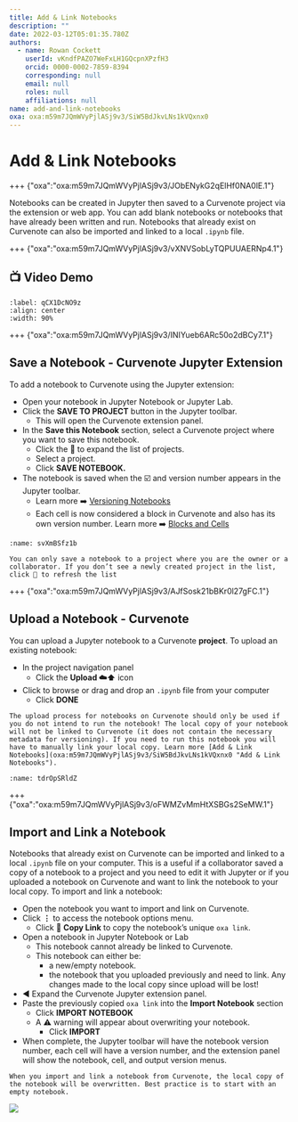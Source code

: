 ```yaml
---
title: Add & Link Notebooks
description: ""
date: 2022-03-12T05:01:35.780Z
authors:
  - name: Rowan Cockett
    userId: vKndfPAZO7WeFxLH1GQcpnXPzfH3
    orcid: 0000-0002-7859-8394
    corresponding: null
    email: null
    roles: null
    affiliations: null
name: add-and-link-notebooks
oxa: oxa:m59m7JQmWVyPjlASj9v3/SiW5BdJkvLNs1kVQxnx0
---
```


# Add & Link Notebooks

+++ {"oxa":"oxa:m59m7JQmWVyPjlASj9v3/JObENykG2qElHf0NA0lE.1"}

Notebooks can be created in Jupyter then saved to a Curvenote project via the extension or web app. You can add blank notebooks or notebooks that have already been written and run. Notebooks that already exist on Curvenote can also be imported and linked to a local `.ipynb` file.

+++ {"oxa":"oxa:m59m7JQmWVyPjlASj9v3/vXNVSobLyTQPUUAERNp4.1"}

## 📺 Video Demo

```{iframe} https://www.loom.com/embed/d55f507e4fb343758f373486f065dd24
:label: qCX1DcNO9z
:align: center
:width: 90%
```

+++ {"oxa":"oxa:m59m7JQmWVyPjlASj9v3/INIYueb6ARc50o2dBCy7.1"}

## Save a Notebook - Curvenote Jupyter Extension

To add a notebook to Curvenote using the Jupyter extension:

* Open your notebook in Jupyter Notebook or Jupyter Lab.
* Click the **SAVE TO PROJECT** button in the Jupyter toolbar.
  * This will open the Curvenote extension panel.
* In the **Save this Notebook** section, select a Curvenote project where you want to save this notebook.
  * Click the 🔽 to expand the list of projects.
  * Select a project.
  * Click **SAVE NOTEBOOK.**
* The notebook is saved when the ☑️ and version number appears in the Jupyter toolbar.
  * Learn more ➡️ [Versioning Notebooks](oxa:MshxlXndaLsk3WbJ0ZGy/LFWVIuXdz2Q8Jcrik804 "Versioning Notebooks")
  * Each cell is now considered a block in Curvenote and also has its own version number. Learn more ➡️ [Blocks and Cells](oxa:MshxlXndaLsk3WbJ0ZGy/bOeciQZh6u98TWmE8jHc "Blocks and Cells")

```{figure} images/m59m7JQmWVyPjlASj9v3-xTLeEAeHgzevTORRxrRF-v1.gif
:name: svXmBSfz1b
```

````{warning}
You can only save a notebook to a project where you are the owner or a collaborator. If you don’t see a newly created project in the list, click 🔄 to refresh the list

````

+++ {"oxa":"oxa:m59m7JQmWVyPjlASj9v3/AJfSosk21bBKr0l27gFC.1"}

## Upload a Notebook - Curvenote

You can upload a Jupyter notebook to a Curvenote **project**. To upload an existing notebook:

* In the project navigation panel
  * Click the **Upload ☁️⬆️** icon
* Click to browse or drag and drop an `.ipynb` file from your computer
  * Click **DONE**

````{danger}
The upload process for notebooks on Curvenote should only be used if you do not intend to run the notebook! The local copy of your notebook will not be linked to Curvenote (it does not contain the necessary metadata for versioning). If you need to run this notebook you will have to manually link your local copy. Learn more [Add & Link Notebooks](oxa:m59m7JQmWVyPjlASj9v3/SiW5BdJkvLNs1kVQxnx0 "Add & Link Notebooks").

````

```{figure} images/m59m7JQmWVyPjlASj9v3-UGpUYCC2QlQIhNSTYmEh-v1.gif
:name: tdrOpSRldZ
```

+++ {"oxa":"oxa:m59m7JQmWVyPjlASj9v3/oFWMZvMmHtXSBGs2SeMW.1"}

## Import and Link a Notebook

Notebooks that already exist on Curvenote can be imported and linked to a local `.ipynb` file on your computer. This is a useful if a collaborator saved a copy of a notebook to a project and you need to edit it with Jupyter or if you uploaded a notebook on Curvenote and want to link the notebook to your local copy. To import and link a notebook:

* Open the notebook you want to import and link on Curvenote.
* Click $\mathbf{\vdots}$ to access the notebook options menu.
  * Click 🔗 **Copy Link** to copy the notebook’s unique `oxa link`.
* Open a notebook in Jupyter Notebook or Lab
  * This notebook cannot already be linked to Curvenote.
  * This notebook can either be:
    * a new/empty notebook.
    * the notebook that you uploaded previously and need to link. Any changes made to the local copy since upload will be lost!
* ◀️ Expand the Curvenote Jupyter extension panel.
* Paste the previously copied `oxa link` into the **Import Notebook** section
  * Click **IMPORT NOTEBOOK**
  * A ⚠️ warning will appear about overwriting your notebook.
    * Click **IMPORT**
* When complete, the Jupyter toolbar will have the notebook version number, each cell will have a version number, and the extension panel will show the notebook, cell, and output version menus.

````{danger}
When you import and link a notebook from Curvenote, the local copy of the notebook will be overwritten. Best practice is to start with an empty notebook.

````

![](images/m59m7JQmWVyPjlASj9v3-Avz11jXfg3lPPWrgs1FL-v1.gif)

